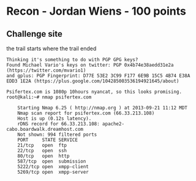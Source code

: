 # Recon - Jordan Wiens - 100 points  

## Challenge site  

the trail starts where the trail ended  

    Thinking it's something to do with PGP GPG keys?
    Found Michael Vario's keys on twitter: PGP 0x4b74e38aedd31e2a (https://twitter.com/mvario1)
    and gplus: PGP Fingerprint: D77E 53E2 3C99 F177 6E9B 15C5 4B74 E38A EDD3 1E2A (https://plus.google.com/104285003536194921645/about)
    
    Psifertex.com is 1080p 10hours nyancat, so this looks promising.
    root@kali:~# nmap psifertex.com

        Starting Nmap 6.25 ( http://nmap.org ) at 2013-09-21 11:12 MDT
        Nmap scan report for psifertex.com (66.33.213.108)
        Host is up (0.12s latency).
        rDNS record for 66.33.213.108: apache2-cabo.boardwalk.dreamhost.com
        Not shown: 994 filtered ports
        PORT     STATE SERVICE
        21/tcp   open  ftp
        22/tcp   open  ssh
        80/tcp   open  http
        587/tcp  open  submission
        5222/tcp open  xmpp-client
        5269/tcp open  xmpp-server



